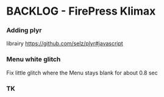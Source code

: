 # BACKLOG - FirePress Klimax

### Adding plyr
librairy https://github.com/selz/plyr#javascript
 
### Menu white glitch
Fix little glitch where the Menu stays blank for about 0.8 sec

### TK
